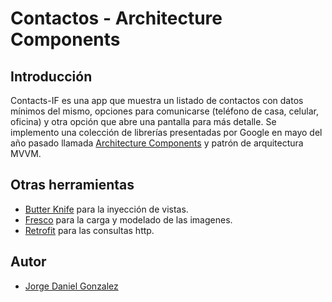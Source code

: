 # Contactos - Architecture Components

## Introducción

  Contacts-IF es una app que muestra un listado de contactos con datos mínimos del mismo,
  opciones para comunicarse (teléfono de casa, celular, oficina) y otra opción que abre
  una pantalla para más detalle.
  Se implemento una colección de librerías presentadas por Google en mayo del año pasado
  llamada [Architecture Components](https://developer.android.com/topic/libraries/architecture/index.html) y patrón de arquitectura MVVM.

## Otras herramientas
  
  * [Butter Knife](http://jakewharton.github.io/butterknife/) para la inyección de vistas.
  * [Fresco](http://frescolib.org/docs/index.html) para la carga y modelado de las imagenes.
  * [Retrofit](http://square.github.io/retrofit/) para las consultas http.
  
## Autor
  
  * [Jorge Daniel Gonzalez](https://www.linkedin.com/in/jorge-daniel-gonzalez-8783a2112/)

